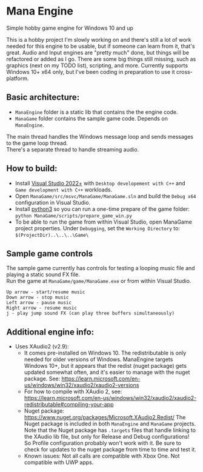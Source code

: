 # Mana Engine

Simple hobby game engine for Windows 10 and up

This is a hobby project I'm slowly working on and there's still a lot of work needed for this engine to be usable, but if someone can learn from it, that's great. Audio and Input engines are "pretty much" done, but things will be refactored or added as I go. There are some big things still missing, such as graphics (next on my TODO list), scripting, and more. Currently supports Windows 10+ x64 only, but I've been coding in preparation to use it cross-platform.

## Basic architecture:

* `ManaEngine` folder is a static lib that contains the the engine code.
* `ManaGame` folder contains the sample game code. Depends on `ManaEngine`.

The main thread handles the Windows message loop and sends messages to the game loop thread.  
There's a separate thread to handle streaming audio.

## How to build:

* Install [Visual Studio 2022+](https://visualstudio.microsoft.com/vs/) with `Desktop developement with C++` and `Game development with C++` workloads.
* Open `ManaGame/src/msvc/ManaGame/ManaGame.sln` and build the `Debug x64` configuration in Visual Studio.
* Install [python3](https://www.python.org/downloads/) so you can run a one-time prepare of the game folder:  
`python ManaGame/scripts/prepare_game_win.py`
* To be able to run the game from within Visual Studio, open ManaGame project properties. Under `Debugging`, set the `Working Directory` to:  
`$(ProjectDir)..\..\..\Game\`

## Sample game controls

The sample game currently has controls for testing a looping music file and playing a static sound FX file.  
Run the game at `ManaGame/game/ManaGame.exe` or from within Visual Studio.
```
Up arrow - start/resume music
Down arrow - stop music
Left arrow - pause music
Right arrow - resume music
j - play jump sound FX (can play three buffers simultaneously)
```

## Additional engine info:

* Uses XAudio2 (v2.9):
    * It comes pre-installed on Windows 10. The redistributable is only needed for older versions of Windows.
      ManaEngine targets Windows 10+, but it appears that the redist (nuget package) gets updated somewhat often,
      and it's easier to manage with the nuget package.
      See: https://learn.microsoft.com/en-us/windows/win32/xaudio2/xaudio2-versions
    * For how to compile with XAudio 2,
      see: https://learn.microsoft.com/en-us/windows/win32/xaudio2/xaudio2-redistributable#compiling-your-app
    * Nuget package: https://www.nuget.org/packages/Microsoft.XAudio2.Redist/
      The Nuget package is included in both `ManaEngine` and `ManaGame` projects.
      Note that the Nuget package has `.targets` files that handle linking to the XAudio lib file,
      but only for Release and Debug configurations! So Profile configuration probably won't work with it.
      Be sure to check for updates to the nuget package from time to time and test it.
    * Known issues: Not all calls are compatible with Xbox One. Not compatible with UWP apps.
